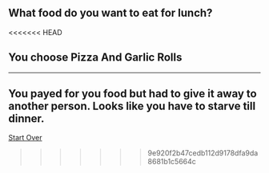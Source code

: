 ## What food do you want to eat for lunch?
<<<<<<< HEAD

## You choose Pizza And Garlic Rolls
---
You payed for you food but had to give it away to another person. Looks like you have to starve till dinner.
---
[Start Over](../cooking-food.md)
>>>>>>> 9e920f2b47cedb112d9178dfa9da8681b1c5664c
